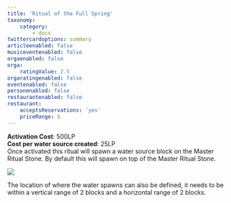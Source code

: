 ```yaml
---
title: 'Ritual of the Full Spring​'
taxonomy:
    category:
        - docs
twittercardoptions: summary
articleenabled: false
musiceventenabled: false
orgaenabled: false
orga:
    ratingValue: 2.5
orgaratingenabled: false
eventenabled: false
personenabled: false
restaurantenabled: false
restaurant:
    acceptsReservations: 'yes'
    priceRange: $
---
```


**Activation Cost**: 500LP  
**Cost per water source created**: 25LP  
Once activated this ritual will spawn a water source block on the Master Ritual Stone. By default this will spawn on top of the Master Ritual Stone.

![](Ritual%20of%20the%20Full%20Spring%E2%80%8B.jpg)

The location of where the water spawns can also be defined, it needs to be within a vertical range of 2 blocks and a horizontal range of 2 blocks.
